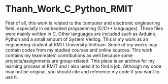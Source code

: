# Thanh_Work_C_Python_RMIT
First of all, this work is related to the computer and electronic engineering field, especially in embedded programming (C/C++ languages).
These files were mainly written in C. Other languages are included such as Arduino, Python and a small amount of System Verilog.
This is my work as an engineering student at RMIT University Vietnam. Some of my works may contain codes from my studied courses and online sources.
This work contains my teammates’ contributions as well because some projects/assignments are group-related.
This place is an archive for my learning process at RMIT and I also used it to find a job. 
Although my code may not be original, you should cite and reference my code if you want to use it.


